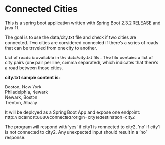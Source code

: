 # Connected Cities

This is a spring boot application written with Spring Boot 2.3.2.RELEASE and java 11.

The goal is to use the data/city.txt file and check if two cities are connected.
Two cities are considered connected if there’s a series of roads that can be traveled from one city to another.

List of roads is available in the data/city.txt file .
The file contains a list of city pairs (one pair per line, comma separated), which indicates that there’s a road between those cities.

**city.txt sample content is:**

  Boston, New York\
  Philadelphia, Newark\
  Newark, Boston\
  Trenton, Albany

It will be deployed as a Spring Boot App and expose one endpoint:
http://localhost:8080/connected?origin=city1&destination=city2

The program will respond with ‘yes’ if city1 is connected to city2, ’no’ if city1 is not connected to city2.
Any unexpected input should result in a ’no’ response.
